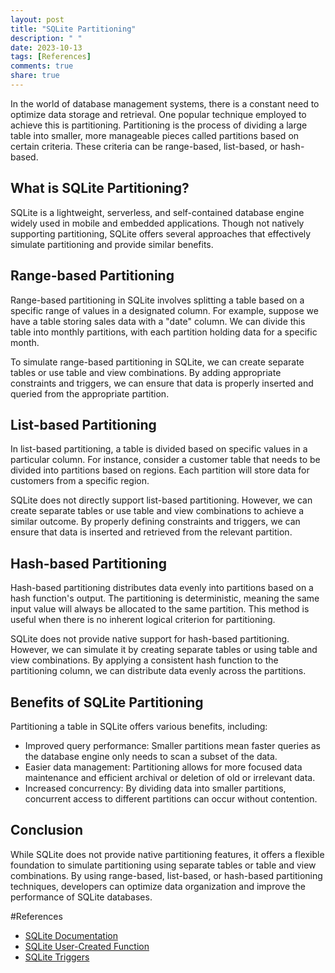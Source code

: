 ```yaml
---
layout: post
title: "SQLite Partitioning"
description: " "
date: 2023-10-13
tags: [References]
comments: true
share: true
---
```


In the world of database management systems, there is a constant need to optimize data storage and retrieval. One popular technique employed to achieve this is partitioning. Partitioning is the process of dividing a large table into smaller, more manageable pieces called partitions based on certain criteria. These criteria can be range-based, list-based, or hash-based.

## What is SQLite Partitioning?

SQLite is a lightweight, serverless, and self-contained database engine widely used in mobile and embedded applications. Though not natively supporting partitioning, SQLite offers several approaches that effectively simulate partitioning and provide similar benefits.

## Range-based Partitioning

Range-based partitioning in SQLite involves splitting a table based on a specific range of values in a designated column. For example, suppose we have a table storing sales data with a "date" column. We can divide this table into monthly partitions, with each partition holding data for a specific month.

To simulate range-based partitioning in SQLite, we can create separate tables or use table and view combinations. By adding appropriate constraints and triggers, we can ensure that data is properly inserted and queried from the appropriate partition.

## List-based Partitioning

In list-based partitioning, a table is divided based on specific values in a particular column. For instance, consider a customer table that needs to be divided into partitions based on regions. Each partition will store data for customers from a specific region.

SQLite does not directly support list-based partitioning. However, we can create separate tables or use table and view combinations to achieve a similar outcome. By properly defining constraints and triggers, we can ensure that data is inserted and retrieved from the relevant partition.

## Hash-based Partitioning

Hash-based partitioning distributes data evenly into partitions based on a hash function's output. The partitioning is deterministic, meaning the same input value will always be allocated to the same partition. This method is useful when there is no inherent logical criterion for partitioning.

SQLite does not provide native support for hash-based partitioning. However, we can simulate it by creating separate tables or using table and view combinations. By applying a consistent hash function to the partitioning column, we can distribute data evenly across the partitions.

## Benefits of SQLite Partitioning

Partitioning a table in SQLite offers various benefits, including:

- Improved query performance: Smaller partitions mean faster queries as the database engine only needs to scan a subset of the data.
- Easier data management: Partitioning allows for more focused data maintenance and efficient archival or deletion of old or irrelevant data.
- Increased concurrency: By dividing data into smaller partitions, concurrent access to different partitions can occur without contention.

## Conclusion

While SQLite does not provide native partitioning features, it offers a flexible foundation to simulate partitioning using separate tables or table and view combinations. By using range-based, list-based, or hash-based partitioning techniques, developers can optimize data organization and improve the performance of SQLite databases.

#References
- [SQLite Documentation](https://www.sqlite.org/docs.html)
- [SQLite User-Created Function](https://www.sqlite.org/appfunc.html)
- [SQLite Triggers](https://www.sqlite.org/lang_createtrigger.html)